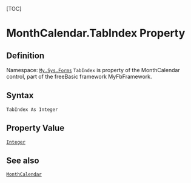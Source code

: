 [TOC]
# MonthCalendar.TabIndex Property

## Definition
Namespace: [`My.Sys.Forms`](My.Sys.Forms.md)
`TabIndex` is property of the MonthCalendar control, part of the freeBasic framework MyFbFramework.
## Syntax
```freeBasic
TabIndex As Integer
```
## Property Value
[`Integer`]("https://www.freebasic.net/wiki/KeyPgInteger")
## See also
[`MonthCalendar`](MonthCalendar.md)
